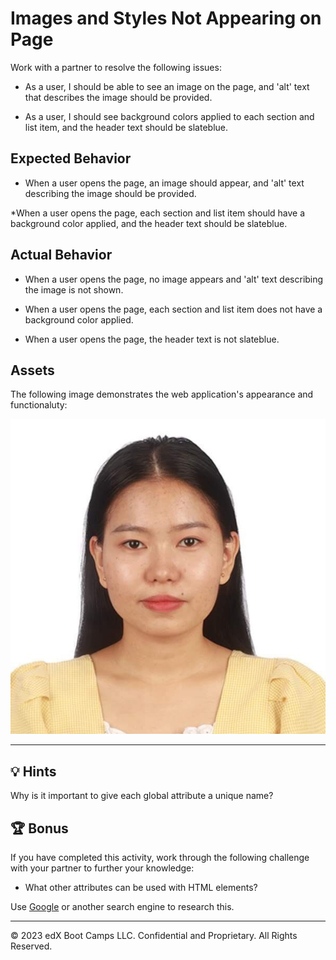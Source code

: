 # Images and Styles Not Appearing on Page 

Work with a partner to resolve the following issues:

* As a user, I should be able to see an image on the page, and 'alt' text that describes the image should be provided.

* As a user, I should see background colors applied to each section and list item, and the header text should be slateblue.

## Expected Behavior

* When a user opens the page, an image should appear, and 'alt' text describing the image should be provided.

*When a user opens the page, each section and list item should have a background color applied, and the header text should be slateblue.

## Actual Behavior

* When a user opens the page, no image appears and 'alt' text describing the image is not shown.

* When a user opens the page, each section and list item does not have a background color applied.

* When a user opens the page, the header text is not slateblue.

## Assets

The following image demonstrates the web application's appearance and functionaluty:

![The portfolio page features headings in slateblue text, rounded corners on the image placeholder, and various background colors.](./Assets/images/received_335777415664339.jpeg)

---

## 💡 Hints

Why is it important to give each global attribute a unique name?

## 🏆 Bonus

If you have completed this activity, work through the following challenge with your partner to further your knowledge:

* What other attributes can be used with HTML elements?

Use [Google](https://www.google.com) or another search engine to research this.

---
© 2023 edX Boot Camps LLC.
Confidential and Proprietary. All Rights Reserved.